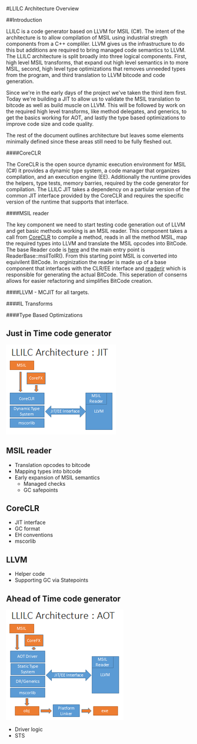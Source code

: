#LLILC Architecture Overview

##Introduction

LLILC is a code generator based on LLVM for MSIL (C#).  The intent of the architecture is to allow 
compilation of MSIL using industrial stregth components from a C++ compliler.  LLVM gives us the 
infrastructure to do this but additions are required to bring managed code semantics to LLVM. The 
LLILC architecture is split broadly into three logical components.  First, high level MSIL transforms, 
that expand out high level semantics in to more MSIL, second, high level type optimizations that removes 
unneeded types from the program, and third translation to LLVM bitcode and code generation.   

Since we're in the early days of the project we've taken the third item first.  Today we're building 
a JIT to allow us to validate the MSIL translation to bitcode as well as build muscle on LLVM.  This 
will be followed by work on the required high level transforms, like method delegates, and generics, 
to get the basics working for AOT, and lastly the type based optimizations to improve code size and 
code quality.

The rest of the document outlines architecture but leaves some elements minimally defined since these 
areas still need to be fully fleshed out.

####CoreCLR

The CoreCLR is the open source dynamic execution environment for MSIL (C#) it provides a dynamic type system, 
a code manager that organizes compilation, and an execution engine (EE).  Additionally the runtime provides the 
helpers, type tests, memory barries, required by the code generator for compilation.  The LLILC JIT takes a 
dependency on a partiular version of the common JIT interface provided by the CoreCLR and requires the specific 
version of the runtime that supports that interface.



####MSIL reader

The key component we need to start testing code generation out of LLVM and get basic methods working 
is an MSIL reader.  This component takes a call from [CoreCLR](https://github.com/dotnet/coreclr) to 
compile a method, reads in all the method MSIL, map the required types into LLVM and translate the MSIL 
opcodes into BitCode. The base Reader code is [here](https://github.com/dotnet/llilc/blob/master/lib/Reader/reader.cpp) 
and the main entry point is ReaderBase::msilToIR().  From this starting point MSIL is converted into equivilent 
BitCode.  In orginization the reader is made up of a base component that interfaces with the CLR/EE interface 
and [readerir](https://github.com/dotnet/llilc/blob/master/lib/Reader/readerir.cpp) which is responsible 
for generating the actual BitCode.  This seperation of conserns allows for easier refactoring and simplifies 
BitCode creation.

####LLVM
	- MCJIT for all targets.

####IL Transforms

####Type Based Optimizations

## Just in Time code generator

![JIT Architecture](./Images/JITArch.png)

## MSIL reader
- Translation opcodes to bitcode
- Mapping types into bitcode
- Early expansion of MSIL semantics
	- Managed checks
	- GC safepoints

## CoreCLR

- JIT interface
- GC format
- EH conventions
- mscorlib

## LLVM
 
- Helper code
- Supporting GC via Statepoints
  

## Ahead of Time code generator

![AOT Architecture](./Images/AOTArch.png)

- Driver logic
- STS
